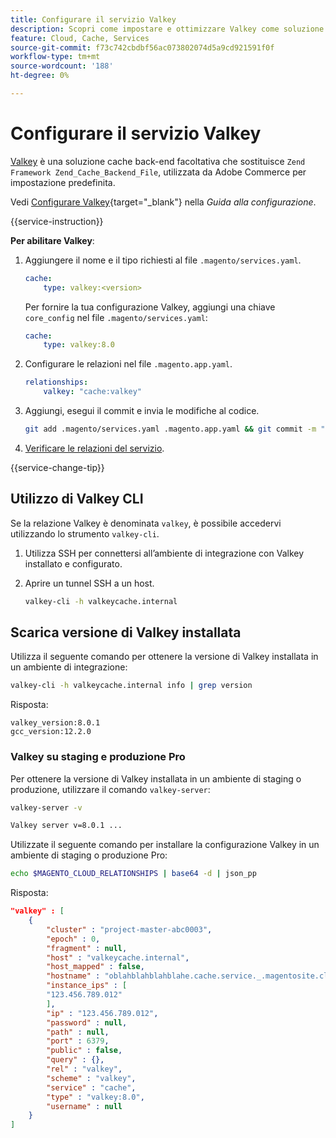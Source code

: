 ```yaml
---
title: Configurare il servizio Valkey
description: Scopri come impostare e ottimizzare Valkey come soluzione di cache back-end per Adobe Commerce su infrastruttura cloud.
feature: Cloud, Cache, Services
source-git-commit: f73c742cbdbf56ac073802074d5a9cd921591f0f
workflow-type: tm+mt
source-wordcount: '188'
ht-degree: 0%

---
```


# Configurare il servizio Valkey

[Valkey](https://valkey.io) è una soluzione cache back-end facoltativa che sostituisce `Zend Framework Zend_Cache_Backend_File`, utilizzata da Adobe Commerce per impostazione predefinita.

Vedi [Configurare Valkey](https://experienceleague.adobe.com/docs/commerce-operations/configuration-guide/cache/valkey/config-valkey.html){target="_blank"}  nella _Guida alla configurazione_.

{{service-instruction}}

**Per abilitare Valkey**:

1. Aggiungere il nome e il tipo richiesti al file `.magento/services.yaml`.

   ```yaml
   cache:
       type: valkey:<version>
   ```

   Per fornire la tua configurazione Valkey, aggiungi una chiave `core_config` nel file `.magento/services.yaml`:

   ```yaml
   cache:
       type: valkey:8.0
   ```

1. Configurare le relazioni nel file `.magento.app.yaml`.

   ```yaml
   relationships:
       valkey: "cache:valkey"
   ```

1. Aggiungi, esegui il commit e invia le modifiche al codice.

   ```bash
   git add .magento/services.yaml .magento.app.yaml && git commit -m "Enable valkey service" && git push origin <branch-name>
   ```

1. [Verificare le relazioni del servizio](services-yaml.md#service-relationships).

{{service-change-tip}}

## Utilizzo di Valkey CLI

Se la relazione Valkey è denominata `valkey`, è possibile accedervi utilizzando lo strumento `valkey-cli`.

1. Utilizza SSH per connettersi all’ambiente di integrazione con Valkey installato e configurato.

1. Aprire un tunnel SSH a un host.

   ```bash
   valkey-cli -h valkeycache.internal
   ```

## Scarica versione di Valkey installata

Utilizza il seguente comando per ottenere la versione di Valkey installata in un ambiente di integrazione:

```bash
valkey-cli -h valkeycache.internal info | grep version
```

Risposta:

```
valkey_version:8.0.1
gcc_version:12.2.0
```

### Valkey su staging e produzione Pro

Per ottenere la versione di Valkey installata in un ambiente di staging o produzione, utilizzare il comando `valkey-server`:

```bash
valkey-server -v
```

```bash
Valkey server v=8.0.1 ...
```

Utilizzate il seguente comando per installare la configurazione Valkey in un ambiente di staging o produzione Pro:

```bash
echo $MAGENTO_CLOUD_RELATIONSHIPS | base64 -d | json_pp
```

Risposta:

```json
"valkey" : [
    {
        "cluster" : "project-master-abc0003",
        "epoch" : 0,
        "fragment" : null,
        "host" : "valkeycache.internal",
        "host_mapped" : false,
        "hostname" : "oblahblahblahblahe.cache.service._.magentosite.cloud",
        "instance_ips" : [
        "123.456.789.012"
        ],
        "ip" : "123.456.789.012",
        "password" : null,
        "path" : null,
        "port" : 6379,
        "public" : false,
        "query" : {},
        "rel" : "valkey",
        "scheme" : "valkey",
        "service" : "cache",
        "type" : "valkey:8.0",
        "username" : null
    }
]
```
